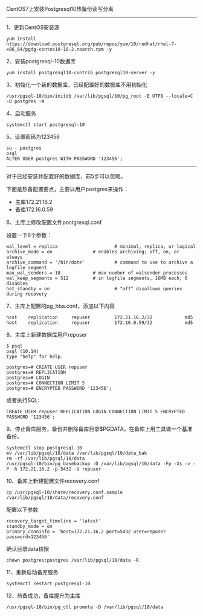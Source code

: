 CentOS7上安装Postgresql10热备份读写分离

---

1、更新CentOS安装源

	yum install https://download.postgresql.org/pub/repos/yum/10/redhat/rhel-7-x86_64/pgdg-centos10-10-2.noarch.rpm -y

2、安装postgresql-10数据库

	yum install postgresql10-contrib postgresql10-server -y

3、初始化一个新的数据库，已经配置好的数据库不用初始化

	/usr/pgsql-10/bin/initdb /var/lib/pgsql/10/pg_root -E UTF8 --locale=C -U postgres -W

4、启动服务

	systemctl start postgresql-10

5、设置密码为123456

    su - postgres
    psql
    ALTER USER postgres WITH PASSWORD '123456';

---

对于已经安装并配置好的数据库，前5步可以忽略。

下面是热备配置要点，主要以用户postgres来操作：

- 主库172.21.16.2
- 备库172.16.0.59

6、主库上修改配置文件postgresql.conf

设置一下6个参数：

	wal_level = replica                     # minimal, replica, or logical
	archive_mode = on               # enables archiving; off, on, or always
	archive_command = '/bin/date'           # command to use to archive a logfile segment
	max_wal_senders = 10            # max number of walsender processes
	wal_keep_segments = 512         # in logfile segments, 16MB each; 0 disables
	hot_standby = on                        # "off" disallows queries during recovery

7、主库上配置的pg_hba.conf，添加以下内容

	host    replication     repuser         172.21.16.2/32            md5
	host    replication     repuser         172.16.0.59/32            md5

8、主库上新建数据库用户repuser

	$ psql
	psql (10.14)
	Type "help" for help.
	
	postgres=# CREATE USER repuser
	postgres=# REPLICATION
	postgres=# LOGIN
	postgres=# CONNECTION LIMIT 5
	postgres=# ENCRYPTED PASSWORD '123456';

或者执行SQL:

	CREATE USER repuser REPLICATION LOGIN CONNECTION LIMIT 5 ENCRYPTED PASSWORD '123456';


9、停止备库服务，备份并删除备库目录$PGDATA，在备库上用工具做一个基准备份。

	systemctl stop postgresql-10
	mv /var/lib/pgsql/10/data /var/lib/pgsql/10/data_bak
	rm -rf /var/lib/pgsql/10/data
	/usr/pgsql-10/bin/pg_basebackup -D /var/lib/pgsql/10/data -Fp -Xs -v -P -h 172.21.16.2 -p 5432 -U repuser

10、备库上新建配置文件recovery.conf

	cp /usr/pgsql-10/share/recovery.conf.sample /var/lib/pgsql/10/data/recovery.conf

配置以下参数

	recovery_target_timeline = 'latest'
	standby_mode = on
	primary_conninfo = 'host=172.21.16.2 port=5432 user=repuser password=123456'

确认目录data权限

	chown postgres:postgres /var/lib/pgsql/10/data -R

11、重新启动备库服务

	systemctl restart postgresql-10

12、热备成功，备库提升为主库

	/usr/pgsql-10/bin/pg_ctl promote -D /var/lib/pgsql/10/data